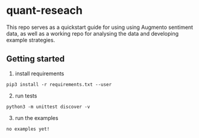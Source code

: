 # quant-reseach

This repo serves as a quickstart guide for using using Augmento sentiment data, as well as a working repo for analysing the data and developing example strategies.

## Getting started

1) install requirements

```pip3 install -r requirements.txt --user```

2) run tests

```python3 -m unittest discover -v```

3) run the examples

```no examples yet!```